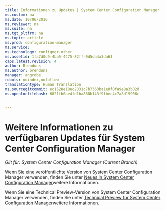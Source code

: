 ```yaml
---
title: Informationen zu Updates | System Center Configuration Manager
ms.custom: na
ms.date: 10/06/2016
ms.reviewer: na
ms.suite: na
ms.tgt_pltfrm: na
ms.topic: article
ms.prod: configuration-manager
ms.service: 
ms.technology: configmgr-other
ms.assetid: 1fa7d0d9-4bb5-4475-82ff-0d5da4a3da61
caps.latest.revision: 4
author: Brenduns
ms.author: brenduns
manager: angrobe
robots: noindex,nofollow
translationtype: Human Translation
ms.sourcegitcommit: ec1528e18ec2831c7b7363ba1e8f0fa9e8a3b82d
ms.openlocfilehash: 6821fb0ae4fd1ba888b143f9fbec4c7a8d19906c


---
```

# <a name="learn-more-about-available-updates-for-system-center-configuration-manager"></a>Weitere Informationen zu verfügbaren Updates für System Center Configuration Manager

*Gilt für: System Center Configuration Manager (Current Branch)*

Wenn Sie eine veröffentlichte Version von System Center Configuration Manager verwenden, finden Sie unter [Neues in System Center Configuration Manager](http://technet.microsoft.com/library/mt622084.aspx)weitere Informationen.  

 Wenn Sie eine Technical Preview-Version von System Center Configuration Manager verwenden, finden Sie unter [Technical Preview für System Center Configuration Manager](http://technet.microsoft.com/library/mt595861.aspx)weitere Informationen.



<!--HONumber=Nov16_HO1-->



